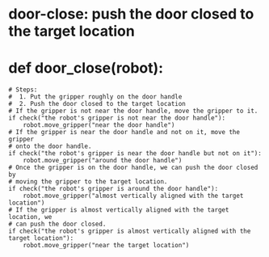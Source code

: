 # door-close: push the door closed to the target location
# def door_close(robot):
    # Steps:
    #  1. Put the gripper roughly on the door handle
    #  2. Push the door closed to the target location
    # If the gripper is not near the door handle, move the gripper to it.
    if check("the robot's gripper is not near the door handle"):
        robot.move_gripper("near the door handle")
    # If the gripper is near the door handle and not on it, move the gripper
    # onto the door handle.
    if check("the robot's gripper is near the door handle but not on it"):
        robot.move_gripper("around the door handle")
    # Once the gripper is on the door handle, we can push the door closed by
    # moving the gripper to the target location.
    if check("the robot's gripper is around the door handle"):
        robot.move_gripper("almost vertically aligned with the target location")
    # If the gripper is almost vertically aligned with the target location, we
    # can push the door closed.
    if check("the robot's gripper is almost vertically aligned with the target location"):
        robot.move_gripper("near the target location")